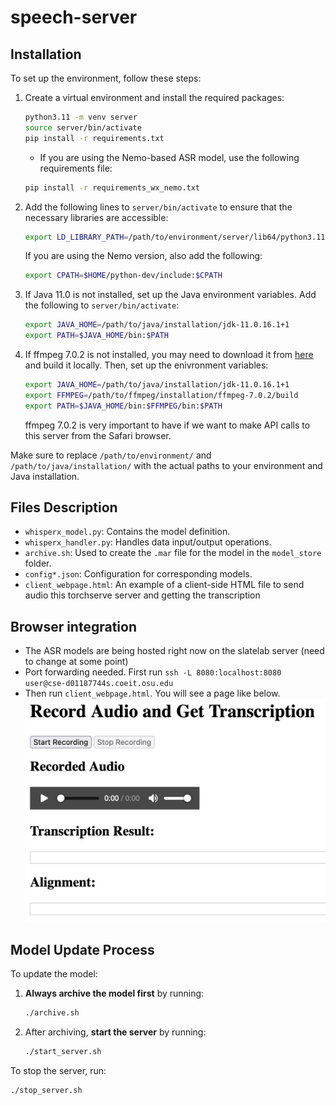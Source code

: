# speech-server

## Installation

To set up the environment, follow these steps:

1. Create a virtual environment and install the required packages:

    ```bash
    python3.11 -m venv server
    source server/bin/activate
    pip install -r requirements.txt
    ```

    - If you are using the Nemo-based ASR model, use the following requirements file:

    ```bash
    pip install -r requirements_wx_nemo.txt
    ```

2. Add the following lines to `server/bin/activate` to ensure that the necessary libraries are accessible:

    ```bash
    export LD_LIBRARY_PATH=/path/to/environment/server/lib64/python3.11/site-packages/nvidia/cublas/lib:/path/to/environment/server/lib64/python3.11/site-packages/nvidia/cudnn/lib
    ```

    If you are using the Nemo version, also add the following:

    ```bash
    export CPATH=$HOME/python-dev/include:$CPATH
    ```

3. If Java 11.0 is not installed, set up the Java environment variables. Add the following to `server/bin/activate`:

    ```bash
    export JAVA_HOME=/path/to/java/installation/jdk-11.0.16.1+1
    export PATH=$JAVA_HOME/bin:$PATH
    ```
4. If ffmpeg 7.0.2 is not installed, you may need to download it from [here](https://ffmpeg.org/download.html#releases) and build it locally. Then, set up the enivronment variables:
    ```bash
    export JAVA_HOME=/path/to/java/installation/jdk-11.0.16.1+1
    export FFMPEG=/path/to/ffmpeg/installation/ffmpeg-7.0.2/build
    export PATH=$JAVA_HOME/bin:$FFMPEG/bin:$PATH
    ```
   ffmpeg 7.0.2 is very important to have if we want to make API calls to this server from the Safari browser.

Make sure to replace `/path/to/environment/` and `/path/to/java/installation/` with the actual paths to your environment and Java installation.

## Files Description

- `whisperx_model.py`: Contains the model definition.
- `whisperx_handler.py`: Handles data input/output operations.
- `archive.sh`: Used to create the `.mar` file for the model in the `model_store` folder.
- `config*.json`: Configuration for corresponding models.
- `client_webpage.html`: An example of a client-side HTML file to send audio this torchserve server and getting the transcription

## Browser integration

- The ASR models are being hosted right now on the slatelab server (need to change at some point)
- Port forwarding needed. First run `ssh -L 8080:localhost:8080 user@cse-d01187744s.coeit.osu.edu`
- Then run `client_webpage.html`. You will see a page like below.
![Alt text](webpage_look.png)

## Model Update Process

To update the model:

1. **Always archive the model first** by running:

    ```bash
    ./archive.sh
    ```

2. After archiving, **start the server** by running:

    ```bash
    ./start_server.sh
    ```

To stop the server, run:

```bash
./stop_server.sh

